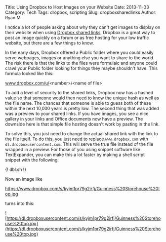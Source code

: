 Title: Using Dropbox to Host Images on your Website
Date: 2013-11-03
Category: Tech
Tags: dropbox, scripting
Slug: dropboxsharedlinks
Author: Ryan M

I notice a lot of people asking about why they can't get images to display on their website when using [Dropbox shared links][sharedlinks]. Dropbox is a great way to post an image quickly on a forum or as free hosting for your low traffic website, but there are a few things to know.
<!-- PELICAN_END_SUMMARY -->  

[sharedlinks]: https://www.dropbox.com/help/167

In the early days, Dropbox offered a Public folder where you could easily serve webpages, images or anything else you want to share to the world. The risk there is that the links to the files were formulaic and anyone could crawl your Public folder looking for things they maybe shouldn't have. This formula looked like this:

www.dropbox.com/u/<number\>/<name of file\>

To add a level of security to the shared links, Dropbox now has a hashed value so that someone would then need to know the unique hash as well as the file name. The chances that someone is able to guess both of these within the next 10,000 years is pretty low. The second thing that was added was a preview to your shared links. If you have images, you see a nice gallery in your links and Office documents now have a preview. The downside here is that simple file hosting doesn't work by pasting in the link.

To solve this, you just need to change the actual shared link with the link to the file itself. To do this, you just need to replace `www.dropbox.com` with `dl.dropboxusercontent.com`. This will serve the true file instead of the file wrapped in a preview. For those of you using snippet software like TextExpander, you can make this a lot faster by making a shell script snippet with the following:

{! dbl.sh !}
    
Now an image like

https://www.dropbox.com/s/kyjm1pr79g2irfj/Guinness%20Storehouse%20top.jpg

turns into this:

![https://dl.dropboxusercontent.com/s/kyjm1pr79g2irfj/Guinness%20Storehouse%20top.jpg](https://dl.dropboxusercontent.com/s/kyjm1pr79g2irfj/Guinness%20Storehouse%20top.jpg)

[sampleimage]: https://www.dropbox.com/s/jq8xvuvikx90o9y/Guinness%20Storehouse%20top.jpg
